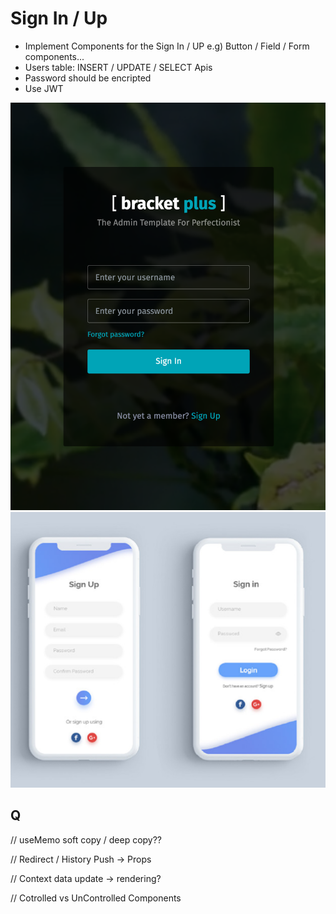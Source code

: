 # Sign In / Up

- Implement Components for the Sign In / UP e.g) Button / Field / Form components...
- Users table: INSERT / UPDATE / SELECT Apis
- Password should be encripted
- Use JWT

![Example of Sign In / Up](./assets/images/signin.png)
![Example of Sign In / Up](./assets/images/signin-up.png)

## Q

// useMemo soft copy / deep copy??

// Redirect / History Push -> Props

// Context data update -> rendering?

// Cotrolled vs UnControlled Components
